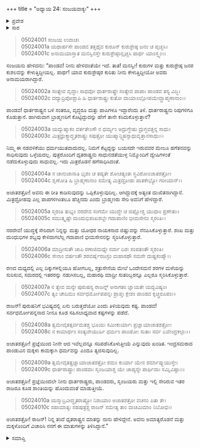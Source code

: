 +++
title = "ಅಧ್ಯಾಯ 24: ಸಂಜಯವಾಕ್ಯಃ"
+++

<details><summary>ಪ್ರವೇಶ</summary>


।।   ಓಂ ಓಂ ನಮೋ ನಾರಾಯಣಾಯ।।   ಶ್ರೀ ವೇದವ್ಯಾಸಾಯ ನಮಃ ।।

ಶ್ರೀ ಕೃಷ್ಣದ್ವೈಪಾಯನ ವೇದವ್ಯಾಸ ವಿರಚಿತ  

**ಶ್ರೀ ಮಹಾಭಾರತ**

**ಉದ್ಯೋಗ ಪರ್ವ**

**ಸಂಜಯಯಾನ ಪರ್ವ**

**ಅಧ್ಯಾಯ 24**

</details>


<details><summary>ಸಾರ</summary>

ಕೌರವರೆಲ್ಲರೂ ಕುಶಲದಿಂದಿದ್ದಾರೆಂದೂ, ಅವರು ಪಾಂಡವರ ಪರಾಕ್ರಮಗಳನ್ನು ಸ್ಮರಿಸಿಕೊಳ್ಳುತ್ತಿದ್ದಾರೆಂದೂ, ಆದರೆ ಪಾಂಡವರು ಕಾಮಕ್ಕಾಗಿ ಧರ್ಮವನ್ನು ಎಂದೂ ತ್ಯಜಿಸುವುದಿಲ್ಲವೆಂದೂ, ಯುಧಿಷ್ಠಿರನು ಶಾಂತಿಯನ್ನುಂಟುಮಾಡುತ್ತಾನೆಂದು ಧೃತರಾಷ್ಟ್ರನು ನಂಬಿದ್ದಾನೆಂದೂ ಸಂಜಯನು ಪಾಂಡವರಿಗೆ ತಿಳಿಸುವುದು (1-10).

</details>

> 05024001 ಸಂಜಯ ಉವಾಚ।  
05024001a ಯಥಾರ್ಹಸೇ ಪಾಂಡವ ತತ್ತಥೈವ
	ಕುರೂನ್ ಕುರುಶ್ರೇಷ್ಠ ಜನಂ ಚ ಪೃಚ್ಚಸಿ।  
> 05024001c ಅನಾಮಯಾಸ್ತಾತ ಮನಸ್ವಿನಸ್ತೇ
	ಕುರುಶ್ರೇಷ್ಠಾನ್ಪೃಚ್ಚಸಿ ಪಾರ್ಥ ಯಾಂಸ್ತ್ವಂ।।  

ಸಂಜಯನು ಹೇಳಿದನು: “ಪಾಂಡವ! ನೀನು ಹೇಳಿದಂತೆಯೇ ಇದೆ. ತಾತ! ಮನಸ್ವೀ! ಕುರುಗಳ ಮತ್ತು ಕುರುಶ್ರೇಷ್ಠ ಜನರ ಕುಶಲವನ್ನು ಕೇಳುತ್ತಿದ್ದೀಯಲ್ಲ. ಪಾರ್ಥ! ಯಾವ ಕುರುಶ್ರೇಷ್ಠರ ಕುರಿತು ನೀನು ಕೇಳುತ್ತಿದ್ದೀಯೋ ಅವರು ಅನಾಮಯರಾಗಿದ್ದಾರೆ.

> 05024002a ಸಂತ್ಯೇವ ವೃದ್ಧಾಃ ಸಾಧವೋ ಧಾರ್ತರಾಷ್ಟ್ರೇ
	ಸಂತ್ಯೇವ ಪಾಪಾಃ ಪಾಂಡವ ತಸ್ಯ ವಿದ್ಧಿ।  
> 05024002c ದದ್ಯಾದ್ರಿಪೋಶ್ಚಾಪಿ ಹಿ ಧಾರ್ತರಾಷ್ಟ್ರಃ
	ಕುತೋ ದಾಯಾಽಲ್ಲೋಪಯೇದ್ಬ್ರಾಹ್ಮಣಾನಾಂ।।  

ಪಾಂಡವ! ಧಾರ್ತರಾಷ್ಟ್ರನ ಬಳಿ ಸಂತರೂ, ವೃದ್ಧರೂ ಮತ್ತು ಪಾಪಿಗಳೂ ಇದ್ದಾರೆಂದು ತಿಳಿ. ಧಾರ್ತರಾಷ್ಟ್ರನು ರಿಪುಗಳಿಗೂ ಕೊಡುತ್ತಾನೆ. ಹಾಗಿರುವಾಗ ಬ್ರಾಹ್ಮಣರಿಗೆ ಕೊಟ್ಟಿದ್ದುದನ್ನು ಹೇಗೆ ತಾನೇ ಕಸಿದುಕೊಳ್ಳುತ್ತಾನೆ?

> 05024003a ಯದ್ಯುಷ್ಮಾಕಂ ವರ್ತತೇಽಸೌ ನ ಧರ್ಮ್ಯಂ
	ಅದ್ರುಗ್ಧೇಷು ದ್ರುಗ್ಧವತ್ತನ್ನ ಸಾಧು।  
> 05024003c ಮಿತ್ರಧ್ರುಕ್ಸ್ಯಾದ್ಧೃತರಾಷ್ಟ್ರಃ ಸಪುತ್ರೋ
	ಯುಷ್ಮಾನ್ದ್ವಿಷನ್ಸಾಧುವೃತ್ತಾನಸಾಧುಃ।।  

ನಿಮ್ಮ ಈ ನಡವಳಿಕೆಯು ಧರ್ಮಯುತವಾದುದಲ್ಲ. ನಿಮಗೆ ಕೆಟ್ಟದ್ದನ್ನು ಬಯಸದೇ ಇರುವವರ ಮೇಲೂ ಹಗೆತನವನ್ನು ಸಾಧಿಸುವುದು ಒಳ್ಳೆಯದಲ್ಲ. ಪುತ್ರರೊಂದಿಗೆ ಧೃತರಾಷ್ಟ್ರನು ಸಾಧುನಡತೆಯುಳ್ಳ ನಿಮ್ಮೊಂದಿಗೆ ದ್ವೇಷಿಗಳಂತೆ ನಡೆದುಕೊಳ್ಳುವುದು ಸಾಧುವಲ್ಲ. ಇದು ಮಿತ್ರರೊಡನೆ ಹಗೆಸಾಧಿಸಿದಂತೆ.

> 05024004a ನ ಚಾನುಜಾನಾತಿ ಭೃಶಂ ಚ ತಪ್ಯತೇ
	ಶೋಚತ್ಯಂತಃ ಸ್ಥವಿರೋಽಜಾತಶತ್ರೋ।  
> 05024004c ಶೃಣೋತಿ ಹಿ ಬ್ರಾಹ್ಮಣಾನಾಂ ಸಮೇತ್ಯ
	ಮಿತ್ರದ್ರೋಹಃ ಪಾತಕೇಭ್ಯೋ ಗರೀಯಾನ್।।  

ಅಜಾತಶತ್ರೋ! ಅವನು ಈ ರೀತಿ ಕಾಡಿಸುವುದನ್ನು ಒಪ್ಪಿಕೊಳ್ಳುವುದಿಲ್ಲ. ಆಗಿದ್ದುದಕ್ಕೆ ಅತ್ಯಂತ ದುಃಖಿತನಾಗಿದ್ದಾನೆ. ಮಿತ್ರದ್ರೋಹವು ಎಲ್ಲ ಪಾಪಗಳಿಗಿಂತಲೂ ಹೆಚ್ಚಿನದು ಎಂದು ಬ್ರಾಹ್ಮಣರು ಸೇರಿ ಅವನಿಗೆ ಹೇಳಿದ್ದಾರೆ.

> 05024005a ಸ್ಮರಂತಿ ತುಭ್ಯಂ ನರದೇವ ಸಂಗಮೇ
	ಯುದ್ಧೇ ಚ ಜಿಷ್ಣೋಶ್ಚ ಯುಧಾಂ ಪ್ರಣೇತುಃ।   
> 05024005c ಸಮುತ್ಕೃಷ್ಟೇ ದುಂದುಭಿಶಂಖಶಬ್ದೇ
	ಗದಾಪಾಣಿಂ ಭೀಮಸೇನಂ ಸ್ಮರಂತಿ।।  

ನರದೇವ! ಯುದ್ಧಕ್ಕೆ ಸೇರಿದಾಗ ನಿನ್ನನ್ನು ಮತ್ತು ಯೋಧರ ನಾಯಕನಾದ ಜಿಷ್ಣುವನ್ನು ನೆನಪಿಸಿಕೊಳ್ಳುತ್ತಾರೆ. ಶಂಖ ಮತ್ತು ದುಂಧುಭಿಗಳ ಶಬ್ದವು ಕೇಳಿದಾಗಲೆಲ್ಲ ಗದಾಪಾಣಿ ಭೀಮಸೇನನನ್ನು ಸ್ಮರಿಸಿಕೊಳ್ಳುತ್ತಾರೆ.

> 05024006a ಮಾದ್ರೀಸುತೌ ಚಾಪಿ ರಣಾಜಿಮಧ್ಯೇ
	ಸರ್ವಾ ದಿಶಃ ಸಂಪತಂತೌ ಸ್ಮರಂತಿ।  
> 05024006c ಸೇನಾಂ ವರ್ಷಂತೌ ಶರವರ್ಷೈರಜಸ್ರಂ
	ಮಹಾರಥೌ ಸಮರೇ ದುಷ್ಪ್ರಕಂಪ್ಯೌ।।  

ರಣದ ಮಧ್ಯದಲ್ಲಿ ಎಲ್ಲ ದಿಕ್ಕುಗಳಲ್ಲಿಯೂ ಹೋಗಬಲ್ಲ, ಶತ್ರುಸೇನೆಯ ಮೇಲೆ ಒಂದೇಸಮನೆ ಶರಗಳ ಮಳೆಯನ್ನು ಸುರಿಸುವ, ಸಮರದಲ್ಲಿ ಇತರರನ್ನು ನಡುಗಿಸಬಲ್ಲ, ಮಹಾರಥಿ ಮಾದ್ರೀ ಸುತರಿಬ್ಬರನ್ನೂ ಎಲ್ಲರೂ ಸ್ಮರಿಸಿಕೊಳ್ಳುತ್ತಾರೆ.

> 05024007a ನ ತ್ವೇವ ಮನ್ಯೇ ಪುರುಷಸ್ಯ ರಾಜನ್ನ್
	ಅನಾಗತಂ ಜ್ಞಾಯತೇ ಯದ್ಭವಿಷ್ಯಂ।  
> 05024007c ತ್ವಂ ಚೇದಿಮಂ ಸರ್ವಧರ್ಮೋಪಪನ್ನಃ
	ಪ್ರಾಪ್ತಃ ಕ್ಲೇಶಂ ಪಾಂಡವ ಕೃಚ್ಚ್ರರೂಪಂ।।  

ರಾಜನ್! ಪುರುಷನಿಗೆ ಭವಿಷ್ಯದಲ್ಲಿ ಏನು ಬರುತ್ತದೆಯೋ ಎಂದು ತಿಳಿಯವುದು ಕಷ್ಟ. ಪಾಂಡವ! ಸರ್ವಧರ್ಮೋಪನ್ನನಾದ ನೀನೂ ಕೂಡ ಸಹಿಸಲಾಧ್ಯವಾದ ಕಷ್ಟಗಳನ್ನು ಪಡೆದೆ.

> 05024008a ತ್ವಮೇವೈತತ್ಸರ್ವಮತಶ್ಚ ಭೂಯಃ
	ಸಮೀಕುರ್ಯಾಃ ಪ್ರಜ್ಞಾಯಾಜಾತಶತ್ರೋ।  
> 05024008c ನ ಕಾಮಾರ್ಥಂ ಸಂತ್ಯಜೇಯುರ್ಹಿ ಧರ್ಮಂ
	ಪಾಂಡೋಃ ಸುತಾಃ ಸರ್ವ ಏವೇಂದ್ರಕಲ್ಪಾಃ।।  

ಅಜಾತಶತ್ರೋ! ಪ್ರಜ್ಞೆಯಿಂದ ನೀನೇ ಆದ ಇವೆಲ್ಲವನ್ನೂ ಸರಿಪಡೆಸಿಕೊಳುತ್ತೀಯೆ ಎನ್ನುವುದು ಖಂಡಿತ. ಇಂದ್ರಸಮರಾದ ಪಾಂಡುವಿನ ಮಕ್ಕಳು ಕಾಮಕ್ಕಾಗಿ ಧರ್ಮವನ್ನು ಎಂದೂ ತ್ಯಜಿಸುವುದಿಲ್ಲ.

> 05024009a ತ್ವಮೇವೈತತ್ಪ್ರಜ್ಞಾಯಾಜಾತಶತ್ರೋ
	ಶಮಂ ಕುರ್ಯಾ ಯೇನ ಶರ್ಮಾಪ್ನುಯುಸ್ತೇ।  
> 05024009c ಧಾರ್ತರಾಷ್ಟ್ರಾಃ ಪಾಂಡವಾಃ ಸೃಂಜಯಾಶ್ಚ
	ಯೇ ಚಾಪ್ಯನ್ಯೇ ಪಾರ್ಥಿವಾಃ ಸಮ್ನಿವಿಷ್ಟಾಃ।।  

ಅಜಾತಶತ್ರೋ! ಪ್ರಜ್ಞೆಯಿಂದಲೇ ನೀನು ಧಾರ್ತರಾಷ್ಟ್ರರು, ಪಾಂಡವರು, ಸೃಂಜಯರು ಮತ್ತು ಇಲ್ಲಿ ಸೇರಿರುವ ಇತರ ರಾಜರೂ ಕೂಡ ಶಾಂತಿಯನ್ನು ಹೊಂದುವಂತೆ ಮಾಡುತ್ತೀಯೆ.

> 05024010a ಯನ್ಮಾಬ್ರವೀದ್ಧೃತರಾಷ್ಟ್ರೋ ನಿಶಾಯಾಂ
	ಅಜಾತಶತ್ರೋ ವಚನಂ ಪಿತಾ ತೇ।  
> 05024010c ಸಹಾಮಾತ್ಯಃ ಸಹಪುತ್ರಶ್ಚ ರಾಜನ್
	ಸಮೇತ್ಯ ತಾಂ ವಾಚಮಿಮಾಂ ನಿಬೋಧ।।  

ಅಜಾತಶತ್ರೋ! ರಾಜನ್! ನಿನ್ನ ತಂದೆ ಧೃತರಾಷ್ಟ್ರನ ಮಾತನ್ನು ನಾನು ಹೇಳಿದ್ದೇನೆ. ಅವನು ಅಮಾತ್ಯರೊಡನೆ ಮತ್ತು ಮಕ್ಕಳೊಂದಿಗೆ ವಿಚಾರಿಸಿ ನನಗೆ ಈ ಮಾತುಗಳನ್ನು ತಿಳಿಸಿದ್ದಾನೆ.”

<details><summary>ಸಮಾಪ್ತಿ</summary>


ಇತಿ ಶ್ರೀ ಮಹಾಭಾರತೇ ಉದ್ಯೋಗ ಪರ್ವಣಿ ಸಂಜಯಯಾನ ಪರ್ವಣಿ ಸಂಜಯವಾಕ್ಯೇ ಚತುರ್ವಿಂಶೋಽಧ್ಯಾಯಃ।  
ಇದು ಶ್ರೀ ಮಹಾಭಾರತದಲ್ಲಿ ಉದ್ಯೋಗ ಪರ್ವದಲ್ಲಿ ಸಂಜಯಯಾನ ಪರ್ವದಲ್ಲಿ ಸಂಜಯವಾಕ್ಯದಲ್ಲಿ ಇಪ್ಪತ್ನಾಲ್ಕನೆಯ ಅಧ್ಯಾಯವು.


</details>
